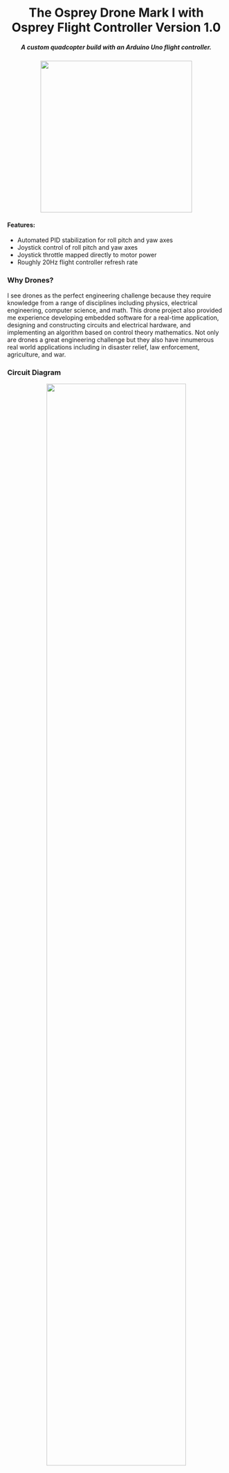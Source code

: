 <h1 align="center">
The Osprey Drone Mark I with Osprey Flight Controller Version 1.0
</h1>

<h5 align="center">
A custom quadcopter build with an Arduino Uno flight controller. 
</h5>

<p align="center">
<img src="/images/flightTests/flightPhoto.jpg" width="350"/>
</p>



#### Features:
* Automated PID stabilization for roll pitch and yaw axes 
* Joystick control of roll pitch and yaw axes 
* Joystick throttle mapped directly to motor power
* Roughly 20Hz flight controller refresh rate

### Why Drones?
I see drones as the perfect engineering challenge because they require knowledge from a range of disciplines including physics, electrical engineering, computer science, and math. 
This drone project also provided me experience developing embedded software for a real-time application, designing and constructing circuits and electrical hardware, and implementing an algorithm based on control theory mathematics. Not only are drones a great engineering challenge but they also have innumerous real world applications including in disaster relief, law enforcement, agriculture, and war. 

### Circuit Diagram
<p align="center">
<img src="/images/fritzing.jpg" width="80%"/>
</p>

### The basics of quadcopter flight
A drone has three axes of rotation: roll, pitch, and yaw. The primary goal of the Osprey Flight Controller V1.0 is to maintain stability in flight by continously adjusting the speed of each individual motor in order to abruptly and accurately correct any unwanted rotation about any of the three axes.

<p align="center">
<img src="/images/rotation.jpg" width="300"/>
</p>

<p align="center">
<b>Vizualization of the three axes of rotation. Y = roll, X = pitch, and Z = yaw.</b>
</p>

The onboard accelerometer and gyroscope are used to calculate the rotation of the drone along these three axes in real time. The actual rotation is fed into the control algorithm to calculate the new motor speeds necessary to correct for the current unwanted rotation. The flight controller algorithm runs in a simple loop making these corrections continously throughout the duration of the flight. The stability of the drone is ultimately a function of how quickly corrections are calculated and implemented by the motors. Each component on the drone plays a role in accomplishing this task.

### The Control Algorithm
Control theory is a branch of Applied Mathematics that deals with the use of feedback to influence the behaviour of a system in order to achieve a desired goal (source 1). In the case of drone flight, the current rotation about each axis must be "fed-back" into the control algorithm and used to determine how much the motor speeds should change to achieve the desired rotation set by the joysticks.

The method of feedback control used in the Osprey Flight Controller is known as PID Control. PID control is one of the most common control algorithms used in industry because it is simple to understand and implement yet still provides robust performance. As the name suggests, PID algorithms consists of three basic coefficients; proportional, integral and derivative which are varied or "tuned" to get the optimal response. 

To better understand PID control lets use the roll axis of the osprey drone as an example. As previously discussed, the flight controller calculates the drones attitude about the roll axis and compares the current rotation to the desired rotation set by the joystick. Let's say the desired roll is zero degrees but a gust of wind induces a roll of 30º. The error term (the difference between the current and desired rotation) is now 30º.

<p align="center">
<img src="/images/roll.jpg" width="300"/>
</p>

<p align="center">
<b>Drone rolling 30º resulting in an error term of 30.</b>
</p>

This error term is then passed into the PID controller. Inside the PID controller a proportional, integral, and derivative response to this error term are calculated separately and finally summed together. The sum of the proportional, integral, and derivative response to the error term is the output of the controller which is used to calculate the new motor speeds.  

<p align="center">
<img src="/images/pid.jpg" width="300"/>
</p>

<p align="center">
<b>The structure of a PID controller showing the error term passed through the proportional, integral, and derivative paths.</b>
</p>


In this case, because the drone is rolling to the left we would expect our PID controller to reduce the power to the motors on the right and increase the power to the motors on the left. 





So, to recap, basic idea behind a PID controller is to read a sensor, compute the difference between the sensor reading and the desired setpoint, compute the desired change in motor power by calculating proportional, integral, and derivative responses and summing those three components to compute the controller output. 

Closed loop system vs open loop system

### State Estimation 
The Osprey Flight Controller incorporates gyroscope and accelerometer data to achieve a 3 degrees of freedom attitude estimation about the roll, pitch, and yaw axes. 


### Code Walkthrough 
The arduino runs a continuous loop with the same main functions called each time the loop executes.
<p align="center">
<img src="/images/mainLoop1.jpg" width="350"/>
</p>

### PID tuning 
* show graphs
* show short roll bar gif 
Ziegler Nicols method 
Tune roll P gain to achieve even oscillations when perturbed
Add D gain to remove overshoot 
Add I gain to compensate for steady state error


### Next Steps:
* Decrease flight controller refresh rate and upgrade hardware
* Replace Arduino Uno with multiple Arduino Nanos
* Add altitude controller for hover
* Add translation controller to prevent wind drift 

### Design Weaknesses  
* There was a lot of unecessary wire between components and so the amount of wire that the signal needed to pass through to get from the arduino to the ESC was probably slowing things down
* The flight controller does not have altitude control or translational control 
* MORE


### Construction Process
<p align="center">
<img src="/images/dronePictures/build1.jpg" width="400"/>
<img src="/images/dronePictures/build2.jpg" width="300"/>
<img src="/images/dronePictures/build3.jpg" width="300"/>
<img src="/images/dronePictures/finished4.jpg" width="400"/>
</p>

<p align="center">
<img src="/images/flightTests/test2.gif" width="400"/>
</p>

### Parts List
Image:
Part: name
Specs:
Include tiny pic and refresh rate of each part 




### Sources

1. https://uwaterloo.ca/applied-mathematics/future-undergraduates/what-you-can-learn-applied-mathematics/control-theory


